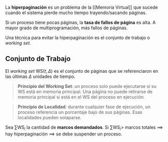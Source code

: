 La **hiperpaginación** es un problema de la [[Memoria Virtual]] que sucede cuando el sistema pierde mucho tiempo trayendo/sacando páginas.

Si un proceso tiene pocas páginas, la **tasa de fallos de página** es alta. A mayor grado de multiprogramación, más fallos de páginas.

Una técnica para evitar la hiperpaginación es el conjunto de trabajo o _working set_.

## Conjunto de Trabajo

El _working set_ $\text{WS}(t, \Delta)$ es el conjunto de páginas que se referenciaron en las últimas $\Delta$ unidades de tiempo.

> **Principio del Working Set**: un proceso solo puede ejecutarse si su $\text{WS}$ está en memoria principal. Una página no puede retirarse de memoria principal si está en el $\text{WS}$ del proceso en ejecución.

> **Principio de Localidad**: durante cualquier fase de ejecución, un proceso referencia un porcentaje bajo de sus páginas. Esas localidades pueden solaparse.

Sea $\sum{\text{WS}_i}$ la cantidad de **marcos demandados**. Si $\sum{\text{WS}_i} \gt$ marcos totales $\implies$ hay hiperpaginación $\implies$ se debe suspender un proceso.
